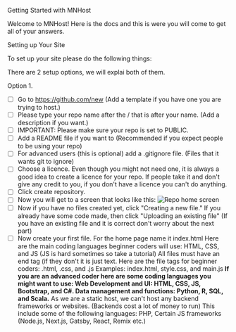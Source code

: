 Getting Started with MNHost

Welcome to MNHost! Here is the docs and this is were you will come to get all of your answers.

Setting up Your Site

To set up your site please do the following things:

There are 2 setup options, we will explai both of them.

 Option 1.
  - [ ] Go to https://github.com/new (Add a template if you have one you are trying to host.)
  - [ ] Please type your repo name after the / that is after your name. (Add a description if you want.)
  - [ ] IMPORTANT: Please make sure your repo is set to PUBLIC.
  - [ ] Add a README file if you want to (Recommended if you expect people to be using your repo)
  - [ ] For advanced users (this is optional) add a .gitignore file. (Files that it wants git to ignore)
  - [ ] Choose a licence. Even though you might not need one, it is always a good idea to create a licence for your repo. If people take it and don't give any credit to you, if you don't have a licence you can't do anything.
  - [ ] Click create repository.
  - [ ] Now you will get to a screen that looks like this:
      ![Repo home screen](https://www.dropbox.com/scl/fi/2zmlzd61rfxj3nzgn7pw8/Screenshot-2024-04-02-183642.png?rlkey=56mr1pwifj2br1u3ofvgp27jg&dl=0)
  - [ ] Now if you have no files created yet, click "Creating a new file." If you already have some code made, then click "Uploading an existing file" (If you have an existing file and it is correct don't worry about the next part)
  - [ ] Now create your first file. For the home page name it index.html Here are the main coding languages beginner coders will use: HTML, CSS, and JS (JS is hard sometimes so take a tutorial)
All files must have an end tag (if they don't it is just text. Here are the file tags for beginner coders: .html, .css, and .js Examples: index.html, style.css, and main.js
   **If you are an advanced coder here are some coding languages you might want to use: Web Development and UI: HTML, CSS, JS, Bootstrap, and C#. Data management and functions: Python, R, SQL, and Scala.**
As we are a static host, we can't host any backend frameworks or websites. (Backends cost a lot of money to run) This include some of the following languages: PHP, Certain JS frameworks (Node.js, Next.js, Gatsby, React, Remix etc.)
